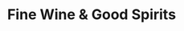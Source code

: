 ---
title: "Fine Wine & Good Spirits"
url: /philadelphia/fine-wine-and-good-spirits-ogontz-avenue/
shop: alcohol
---